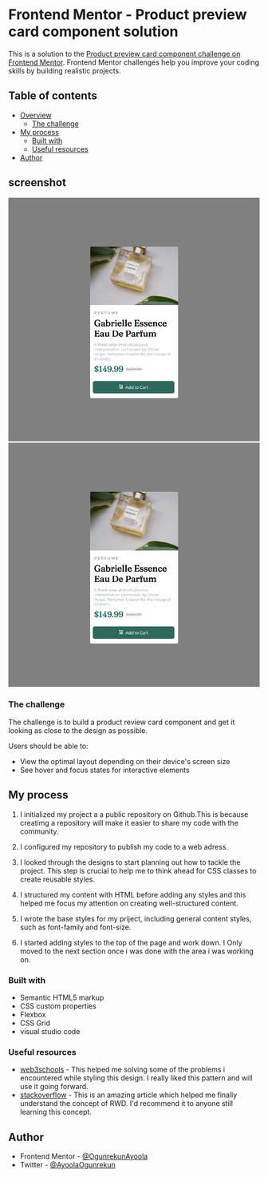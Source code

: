 # Frontend Mentor - Product preview card component solution

This is a solution to the [Product preview card component challenge on Frontend Mentor](https://www.frontendmentor.io/challenges/product-preview-card-component-GO7UmttRfa). Frontend Mentor challenges help you improve your coding skills by building realistic projects. 

## Table of contents

- [Overview](#overview)
  - [The challenge](#the-challenge)
- [My process](#my-process)
  - [Built with](#built-with)
  - [Useful resources](#useful-resources)
- [Author](#author)


## screenshot
![Document (2)./screenshot.jpg](./screenshot.jpg)
![Document (3)./screenshot.jpg](./screenshot.jpg)

### The challenge
The challenge is to build a product review card component and get it looking as close to the design as possible.

Users should be able to:

- View the optimal layout depending on their device's screen size
- See hover and focus states for interactive elements


## My process
1. I initialized my project a a public repository on Github.This is because creatimg a repository will make it easier to share my code with the community.

2. I configured my repository to publish my code to a web adress.

3. I looked through the designs to start planning out how to tackle the project. This step is crucial to help me to think ahead for CSS classes to create reusable styles.

4. I structured my content with HTML before adding any styles and this helped me focus my attention on creating well-structured content.

5. I wrote the base styles for my priject, including general content styles, such as font-family and font-size.

6. I started adding styles to the top of the page and work down. I Only moved to the next section once i was done with the area i was working on.


### Built with

- Semantic HTML5 markup
- CSS custom properties
- Flexbox
- CSS Grid
- visual studio code


### Useful resources

- [web3schools](https://www.web3schools.com.com) - This helped me solving some of the problems i encountered while styling this design. I really liked this pattern and will use it going forward.
- [stackoverflow](https://www.stackoverflow.com) - This is an amazing article which helped me finally understand the concept of RWD. I'd recommend it to anyone still learning this concept.

## Author


- Frontend Mentor - [@OgunrekunAyoola](https://www.frontendmentor.io/profile/OgunrekunAyoola)
- Twitter - [@AyoolaOgunrekun](https://www.twitter.com/AyoolaOgunrekun)

